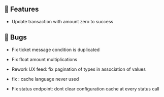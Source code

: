 ## 🚀 Features

- Update transaction with amount zero to success


## 🐛 Bugs

- Fix ticket message condition is duplicated

- Fix float amount multiplications

- Rework UX feed: fix pagination of types in association of values

- fix : cache language never used

- Fix status endpoint: dont clear configuration cache at every status call